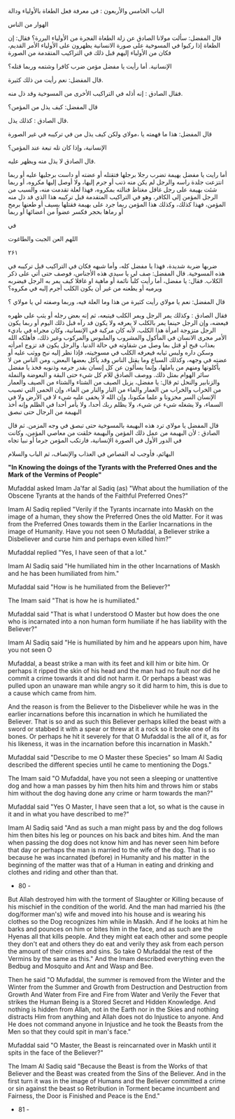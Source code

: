 الباب الخامس والأربعون : فى معرفة فعل الطغاة بالأولياء ودالة 

الهوار من الناس 

قال المفضل: سألت مولانا الصادق عن زلة الطغاة الفجرة من الأولياء البررة؟ فقال: إن الطغاة إذا ركبوا في المسوخية على صورة الانسانية يظهرون على الأولياء الأمر القديم، فكان من الأولياء إليهم قبل ذلك في التراكيب المتقدمة من الصورة 

الإنسانية. أما رأيت يا مفضل مؤمن ضرب كافرا وشتمه وربما قتله؟ 

قال المفضل: نعم رأيت من ذلك كثيرة. 

فقال الصادق : إنه أذله في التراكيب الأخرى من المسوخية وقد ذل منه. 

قال المفضل: كيف يذل من المؤمن؟ 

قال الصادق : كذلك يذل. 

قال المفضل: هذا ما فهمته يا ،مولاي ولكن كيف يذل من في تركيبه في غير الصورة 

الإنسانية، وإذا كان تله تبعة عند المؤمن؟ 

قال الصادق لا يذل منه ويظهر عليه. 

أما رايت يا مفضل بهيمة تضرب رجلا برجلها فتقتله أو عضته أو داست برجليها عليه أو ربما انتزعت جلدة راسه والرجل لم يكن منه ذنب أو جرم إليها، ولا أوصل إليها مكروه، أو ربما شئت بهيمة على رجل غاقل مغتاظ فنالته بمكروه، فهذا لعلة تقدمت منه، والسبب من الرجل المؤمن إلى الكافر، وهو في التراكيب المتقدمة قبل تركيبه هذا الذي قد ذل منه المؤمن، فهذا كذلك، وكذلك هذا المؤمن ربما جرد على بهيمة فقتلها بسيف أو طعنها برمح أو رماها بحجر فكسر عضواً من أعضائها أو ربما 

في 

اللهم العن الجبت والطاغوت 

۲۶۱ 

ضربها ضربة شديدة، فهذا يا مفضل كله، وأما شبهه فكان في التراكيب قبل تركيبه في هذه المسوخية. قال المفضل: صف لي يا سيدي هذه الأجناس، فوصف حتى أتي على ذكر الكلاب. فقال: یا مفضل، أما رأيت كلباً نائمة أو ماهية او غافلا كيف يمر به الرجل فيضربه ويرميه أو يطعنه من غير أن يكون الكلب أجرم إليه في مكروه؟ 

قال المفضل: نعم يا مولاي رأيت كثيرة من هذا وما العلة فيه، وربما وصفته لي يا مولاي ؟ 

فقال الصادق : وكذلك يمر الرجل ويمر الكلب فيتبعه، ثم إنه بعض رجله أو يثب على ظهره فيعضه، وإن الرجل حينما يمر بالكلب لا يعرفه ولا يكون قد رآه قبل ذلك اليوم أو ربما يكون الرجل متزوجة امرأة هذا الكلب، لأنه كان مركبة في الإنسانية، وكان مجراه في باديء الأمر مجرى الانسان في المأكول والمشروب والملبوس والمركوب وغير ذلك، فأهلكه الله بعذاب قبح أو قتل بما وصل من شقاوته في حالة الدنيا. والرجل يكون قد تزوج امرأته وسکن داره ولبس ثيابه فيعرفه الكلب في مسوخيته، فإذا نظر إليه نبح ووثب عليه أو عضته في وجهه، وكذلك السباع وما يقتل الناس وقد يأكل بعضها البعض، ومن الناس من لا يأكلونها ومنهم من ياملها، وإنما يسألون عن كل إنسان بقدر جرمه وذنوبه فخذ یا مفضل سائر الهوام بمثل ذلك. ووصف الصادق للام كل شيء حتى البقة و البعوضة والنملة والزنابير والنحل ثم قال: يا مفضل، يزيل الصيف من الشتاء والشتاء من الصيف والعمار من الخراب والخراب من العمار والماء من النار والنار من الماء، وإن الحمى التي تصيب الإنسان السر مخزونا و علما مكنونا، وإن الله لا يخفى عليه شيء لا في الأرض ولا في السماء، ولا يشغله شيء عن شيء، ولا يظلم ربك أحدا، ولا يأمر أحدا في الظلم وإنه أخذ البهيمة من الرجال حتى تبصق 

قال المفضل يا مولاي ترد هذه البهيمة بالمسوخية حتى تبصق في وجه المزمن. ثم قال الصادق : لأن البهيمة من عمل ذلك المؤمن والبهيمة خلقت من معاصي المؤمن، وكانت في الدور الأول في الصورة الإنسانية، فارتكب المؤمن جرما أو نبيا تجاه 

البهائم، فأوجب له القصاص في العذاب والإنصاف، ثم الباب والسلام

**"In Knowing the doings of the Tyrants with the Preferred Ones and the Mark of the** **Vermins of People"**

Mufaddal asked Imam Ja'far al Sadiq (as) "What about the humiliation of the Obscene Tyrants at the hands of the Faithful Preferred Ones?"

Imam Al Sadiq replied "Verily if the Tyrants incarnate into Maskh on the image of a human, they show the Preferred Ones the old Matter. For it was from the Preferred Ones towards them in the Earlier Incarnations in the image of Humanity. Have you not seen O Mufaddal, a Believer strike a Disbeliever and curse him and perhaps even killed him?"

Mufaddal replied "Yes, I have seen of that a lot."

Imam Al Sadiq said "He humiliated him in the other Incarnations of Maskh and he has been humiliated from him."

Mufaddal said "How is he humiliated from the Believer?"

The Imam said "That is how he is humiliated."

Mufaddal said "That is what I understood O Master but how does the one who is incarnated into a non human form humiliate if he has liability with the Believer?"

Imam Al Sadiq said "He is humiliated by him and he appears upon him, have you not seen O

Mufaddal, a beast strike a man with its feet and kill him or bite him. Or perhaps it ripped the skin of his head and the man had no fault nor did he commit a crime towards it and did not harm it. Or perhaps a beast was pulled upon an unaware man while angry so it did harm to him, this is due to a cause which came from him.

And the reason is from the Believer to the Disbeliever while he was in the earlier incarnations before this incarnation in which he humiliated the Believer. That is so and as such this Believer perhaps killed the beast with a sword or stabbed it with a spear or threw at it a rock so it broke one of its bones. Or perhaps he hit it severely for that O Mufaddal is the all of it, as for his likeness, it was in the incarnation before this incarnation in Maskh."

Mufaddal said "Describe to me O Master these Species" so Imam Al Sadiq described the different species until he came to mentioning the Dogs."

The Imam said "O Mufaddal, have you not seen a sleeping or unattentive dog and how a man passes by him then hits him and throws him or stabs him without the dog having done any crime or harm towards the man?"

Mufaddal said "Yes O Master, I have seen that a lot, so what is the cause in it and in what you have described to me?"

Imam Al Sadiq said "And as such a man might pass by and the dog follows him then bites his leg or pounces on his back and bites him. And the man when passing the dog does not know him and has never seen him before that day or perhaps the man is married to the wife of the dog. That is so because he was incarnated (before) in Humanity and his matter in the beginning of the matter was that of a Human in eating and drinking and clothes and riding and other than that.

- 80 -

But Allah destroyed him with the torment of Slaughter or Killing because of his mischief in the condition of the world. And the man had married his (the dog/former man's) wife and moved into his house and is wearing his clothes so the Dog recognizes him while in Maskh. And if he looks at him he barks and pounces on him or bites him in the face, and as such are the Hyenas all that kills people. And they might eat each other and some people they don't eat and others they do eat and verily they ask from each person the amount of their crimes and sins. So take O Mufaddal the rest of the Vermins by the same as this." And the Imam described everything even the Bedbug and Mosquito and Ant and Wasp and Bee.

Then he said "O Mufaddal, the summer is removed from the Winter and the Winter from the Summer and Growth from Destruction and Destruction from Growth And Water from Fire and Fire from Water and Verily the Fever that strikes the Human Being is a Stored Secret and Hidden Knowledge. And nothing is hidden from Allah, not in the Earth nor in the Skies and nothing distracts Him from anything and Allah does not do Injustice to anyone. And He does not command anyone in Injustice and he took the Beasts from the Men so that they could spit in man's face."

Mufaddal said "O Master, the Beast is reincarnated over in Maskh until it spits in the face of the Believer?"

The Imam Al Sadiq said "Because the Beast is from the Works of that Believer and the Beast was created from the Sins of the Believer. And in the first turn it was in the image of Humans and the Believer committed a crime or sin against the beast so Retribution in Torment became incumbent and Fairness, the Door is Finished and Peace is the End."

- 81 -